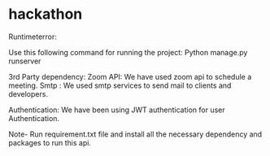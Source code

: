 # hackathon
Runtimeterror:

Use this following command for running the project: Python manage.py runserver 

3rd Party dependency:
Zoom API: We have used zoom api to schedule a meeting.
Smtp : We used smtp services to send mail to clients and developers.

Authentication:
We have been using JWT authentication for user Authentication.

Note- Run requirement.txt file and install all the necessary dependency and packages to run this api.
